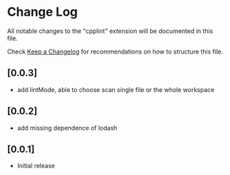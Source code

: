 # Change Log
All notable changes to the "cpplint" extension will be documented in this file.

Check [Keep a Changelog](http://keepachangelog.com/) for recommendations on how to structure this file.

## [0.0.3]
- add lintMode, able to choose scan single file or the whole workspace

## [0.0.2]
- add missing dependence of lodash

## [0.0.1]
- Initial release